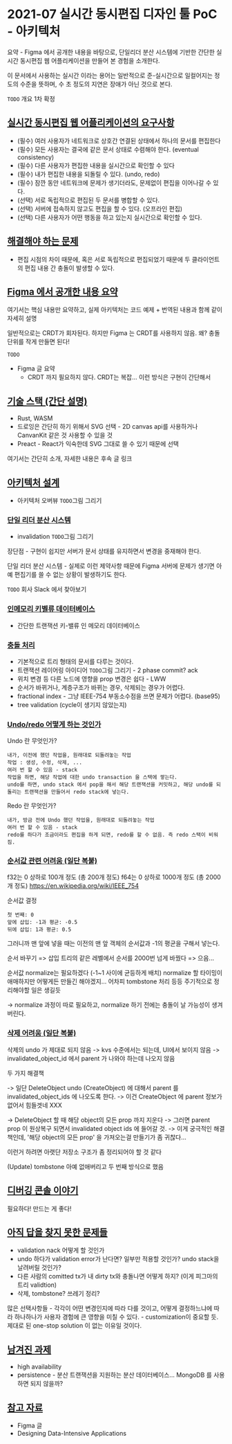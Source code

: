 # 2021-07 실시간 동시편집 디자인 툴 PoC - 아키텍처

요약 - Figma 에서 공개한 내용을 바탕으로, 단일리더 분산 시스템에 기반한 간단한 실시간 동시편집 웹 어플리케이션을 만들어 본 경험을 소개한다.

이 문서에서 사용하는 실시간 이라는 용어는 일반적으로 준-실시간으로 일컬어지는 정도의 수준을 뜻하며, 수 초 정도의 지연은 장애가 아닌 것으로 본다.

`TODO` 개요 1차 확정

## [실시간 동시편집 웹 어플리케이션의 요구사항](#requirement)

- (필수) 여러 사용자가 네트워크로 상호간 연결된 상태에서 하나의 문서를 편집한다
- (필수) 모든 사용자는 결국에 같은 문서 상태로 수렴해야 한다. (eventual consistency)
- (필수) 다른 사용자가 편집한 내용을 실시간으로 확인할 수 있다
- (필수) 내가 편집한 내용을 되돌릴 수 있다. (undo, redo)
- (필수) 잠깐 동안 네트워크에 문제가 생기더라도, 문제없이 편집을 이어나갈 수 있다.
- (선택) 서로 독립적으로 편집된 두 문서를 병합할 수 있다.
- (선택) 서버에 접속하지 않고도 편집을 할 수 있다. (오프라인 편집)
- (선택) 다른 사용자가 어떤 행동을 하고 있는지 실시간으로 확인할 수 있다.

## [해결해야 하는 문제](#problem)

- 편집 시점의 차이 때문에, 혹은 서로 독립적으로 편집되었기 때문에 두 클라이언트의 편집 내용 간 충돌이 발생할 수 있다.

## [Figma 에서 공개한 내용 요약](#figma-architecture)

여기서는 핵심 내용만 요약하고, 실제 아키텍처는 코드 예제 + 번역된 내용과 함께 같이 자세히 설명

일반적으로는 CRDT가 회자된다. 하지만 Figma 는 CRDT를 사용하지 않음. 왜? 충돌 단위를 작게 만들면 된다!

`TODO`
- Figma 글 요약
	- CRDT 까지 필요하지 않다. CRDT는 복잡... 이런 방식은 구현이 간단해서

## [기술 스택 (간단 설명)](#tech-stack)

- Rust, WASM
- 드로잉은 간단히 하기 위해서 SVG 선택 - 2D canvas api를 사용하거나 CanvanKit 같은 것 사용할 수 있을 것
- Preact - React가 익숙한데 SVG 그대로 쓸 수 있기 때문에 선택

여기서는 간단히 소개, 자세한 내용은 후속 글 링크

## [아키텍처 설계](#archtecture)

- 아키텍처 오버뷰 `TODO`그림 그리기

### [단일 리더 분산 시스템](#single-leader-distributed-system)

- invalidation `TODO`그림 그리기

장단점 - 구현이 쉽지만 서버가 문서 상태를 유지하면서 변경을 중재해야 한다.

단일 리더 분산 시스템 - 실제로 이런 제약사항 때문에 Figma 서버에 문제가 생기면 아예 편집기를 쓸 수 없는 상황이 발생하기도 한다.

`TODO` 회사 Slack 에서 찾아보기

### [인메모리 키벨류 데이터베이스](#in-memory-db)

- 간단한 트랜잭션 키-밸류 인 메모리 데이터베이스

### [충돌 처리](#conflict-resolution)

- 기본적으로 트리 형태의 문서를 다루는 것이다.
- 트랜잭션 레이어링 아이디어 `TODO`그림 그리기 - 2 phase commit? ack
- 위치 변경 등 다른 노드에 영향을 prop 변경은 쉽다 - LWW
- 순서가 바뀌거나, 계층구조가 바뀌는 경우, 삭제되는 경우가 어렵다.
- fractional index - 그냥 IEEE-754 부동소수점을 쓰면 문제가 어렵다. (base95)
- tree validation (cycle이 생기지 않았는지)

### [Undo/redo 어떻게 하는 것인가](#undo-redo)

Undo 란 무엇인가?

    내가, 이전에 했던 작업을, 원래대로 되돌려놓는 작업
    작업 : 생성, 수정, 삭제, ...
    여러 번 할 수 있음 - stack
    작업을 하면, 해당 작업에 대한 undo transaction 을 스택에 쌓는다.
    undo를 하면, undo stack 에서 pop을 해서 해당 트랜잭션을 커밋하고, 해당 undo를 되돌리는 트랜잭션을 만들어서 redo stack에 넣는다.

Redo 란 무엇인가?

    내가, 방금 전에 Undo 했던 작업을, 원래대로 되돌려놓는 작업
    여러 번 할 수 있음 - stack
    redo를 하다가 조금이라도 편집을 하게 되면, redo를 할 수 없음. 즉 redo 스택이 비워짐.

### [순서값 관련 어려움 (일단 복붙)](#ordering)

f32는 0 상하로 100개 정도 (총 200개 정도)
f64는 0 상하로 1000개 정도 (총 2000개 정도)
https://en.wikipedia.org/wiki/IEEE_754

순서값 결정

    첫 번째: 0
    앞에 삽입: -1과 평균: -0.5
    뒤에 삽입: 1과 평균: 0.5

그러니까 맨 앞에 넣을 때는 이전의 맨 앞 객체의 순서값과 -1의 평균을 구해서 넣는다.

순서 바꾸기 => 삽입
트리의 같은 레벨에서 순서를 2000번 넘게 바꿨다 => 으음...

순서값 normalize는 필요하겠다 (-1~1 사이에 균등하게 배치)
normalize 할 타이밍이 애매하지만 어떻게든 만들긴 해야겠지... 어차피 tombstone 처리 등등 주기적으로 정리해야할 일은 생길듯

-> normalize 과정이 따로 필요하고, normalize 하기 전에는 충돌이 날 가능성이 생겨버린다.

### [삭제 어려움 (일단 복붙)](#deletion)

삭제의 undo 가 제대로 되지 않음 -> kvs 수준에서는 되는데, UI에서 보이지 않음 -> invalidated_object_id 에서 parent 가 나와야 하는데 나오지 않음

두 가지 해결책

-> 일단 DeleteObject undo (CreateObject) 에 대해서 parent 를 invalidated_object_ids 에 나오도록 한다. -> 이건 CreateObject 에 parent 정보가 없어서 힘들겟네 XXX

-> DeleteObject 할 때 해당 object의 모든 prop 까지 지운다 -> 그러면 parent prop 이 원상복구 되면서 invalidated object ids 에 들어갈 것. -> 이게 궁극적인 해결책인데, '해당 object의 모든 prop' 을 가져오는걸 만들기가 좀 귀찮다...

이런거 하려면 아랫단 저장소 구조가 좀 정리되어야 할 것 같다

(Update) tombstone 아예 없애버리고 두 번째 방식으로 했음

## [디버깅 콘솔 이야기](#debugging)

필요하다! 만드는 게 좋다!

## [아직 답을 찾지 못한 문제들](#remaining-problems)

- validation nack 어떻게 할 것인가
- undo 하다가 validation error가 난다면? 일부만 적용할 것인가? undo stack을 날려버릴 것인가?
- 다른 사람의 comitted tx가 내 dirty tx와 충돌나면 어떻게 하지? (이게 피그마의 트리 validtion)
- 삭제, tombstone? 쓰레기 정리?

많은 선택사항들 - 각각이 어떤 변경인지에 따라 다를 것이고, 어떻게 결정하느냐에 따라 하나하나가 사용자 경험에 큰 영향을 미칠 수 있다. - customization이 중요할 듯. 제대로 된 one-stop solution 이 없는 이유일 것이다.

## [남겨진 과제](#todos)

- high availability
- persistence - 분산 트랜잭션을 지원하는 분산 데이터베이스... MongoDB 를 사용하면 되지 않을까?

## [참고 자료](#references)

- Figma 글
- Designing Data-Intensive Applications
